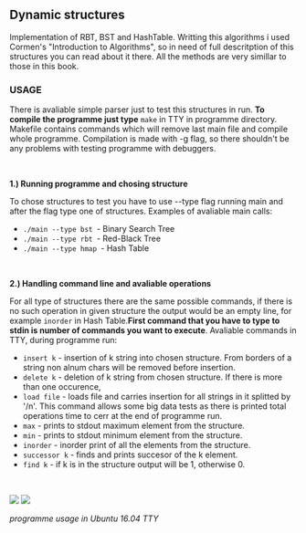 ## Dynamic structures

Implementation of RBT, BST and HashTable. Writting this algorithms i used Cormen's "Introduction to Algorithms", so in need of full descritption of this structures you can read about it there. All the methods are very simillar to those in this book.


### USAGE

There is avaliable simple parser just to test this structures in run. **To compile the programme just type** `make` in TTY in programme directory. Makefile contains commands which will remove last main file and compile whole programme. Compilation is made with -g flag, so there shouldn't be any problems with testing programme with debuggers.

 <br>
    
  **1.) Running programme and chosing structure**
  
   To chose structures to test you have to use --type flag running main and after the flag type one of structures. Examples of 
   avaliable main calls:
      
   * `./main --type bst `- Binary Search Tree
   * `./main --type rbt `- Red-Black Tree
   * `./main --type hmap `- Hash Table
   
 <br>
   
 **2.) Handling command line and avaliable operations**

  For all type of structures there are the same possible commands, if there is no such operation in given structure the output         would be an empty line, for example `inorder` in Hash Table.**First command that you have to type to stdin is number of commands you want to execute**. Avaliable commands in TTY, during programme run:
  
  * `insert k` - insertion of k string into chosen structure. From borders of a string non alnum chars will be removed before insertion.
  * `delete k` - deletion of k string from chosen structure. If there is more than one occurence,
  * `load file` - loads file and carries insertion for all strings in it splitted by '/n'. This command allows some big data tests as there is printed total operations time to cerr at the end of programme run.
  * `max` - prints to stdout maximum element from the structure.
  * `min` - prints to stdout minimum element from the structure.
  * `inorder` - inorder print of all the elements from the structure.
  * `successor k` - finds and prints succesor of the k element.
  * `find k` - if k is in the structure output will be 1, otherwise 0.
  
  <br>
  
  ![](https://image.ibb.co/nqK9RT/ds1.png) ![](https://image.ibb.co/f2aYmT/ds2.png)

  *programme usage in Ubuntu 16.04 TTY*

